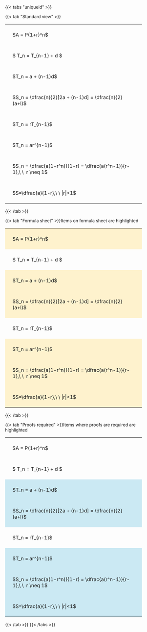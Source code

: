 ---
---

{{< tabs "uniqueid" >}}

{{< tab "Standard view" >}}

<style type="text/css">
#T_244f8 th.col_heading {
  text-align: left;
  font-size: 1em;
}
#T_244f8 td {
  text-align: left;
  font-size: 1em;
  padding: 1.5em;
}
#T_244f8_row0_col0, #T_244f8_row1_col0, #T_244f8_row2_col0, #T_244f8_row3_col0, #T_244f8_row4_col0, #T_244f8_row5_col0, #T_244f8_row6_col0, #T_244f8_row7_col0 {
  width: 400px;
  white-space: pre-wrap;
}
</style>
<table id="T_244f8">
  <thead>
  </thead>
  <tbody>
    <tr>
      <td id="T_244f8_row0_col0" class="data row0 col0" >$A = P(1+r)^n$</td>
    </tr>
    <tr>
      <td id="T_244f8_row1_col0" class="data row1 col0" >$ T_n = T_{n-1} + d $</td>
    </tr>
    <tr>
      <td id="T_244f8_row2_col0" class="data row2 col0" >$T_n = a + (n-1)d$</td>
    </tr>
    <tr>
      <td id="T_244f8_row3_col0" class="data row3 col0" >$S_n = \dfrac{n}{2}[2a + (n-1)d] = \dfrac{n}{2}(a+l)$</td>
    </tr>
    <tr>
      <td id="T_244f8_row4_col0" class="data row4 col0" >$T_n = rT_{n-1}$</td>
    </tr>
    <tr>
      <td id="T_244f8_row5_col0" class="data row5 col0" >$T_n = ar^{n-1}$</td>
    </tr>
    <tr>
      <td id="T_244f8_row6_col0" class="data row6 col0" >$S_n = \dfrac{a(1-r^n)}{1-r} = \dfrac{a(r^n-1)}{r-1},\ \  r \neq 1$</td>
    </tr>
    <tr>
      <td id="T_244f8_row7_col0" class="data row7 col0" >$S=\dfrac{a}{1-r},\ \ |r|<1$</td>
    </tr>
  </tbody>
</table>
{{< /tab >}}

{{< tab "Formula sheet" >}}Items on formula sheet are highlighted
<br>
<style type="text/css">
#T_618f9 th.col_heading {
  text-align: left;
  font-size: 1em;
}
#T_618f9 td {
  text-align: left;
  font-size: 1em;
  padding: 1.5em;
}
#T_618f9_row0_col0, #T_618f9_row2_col0, #T_618f9_row3_col0, #T_618f9_row5_col0, #T_618f9_row6_col0, #T_618f9_row7_col0 {
  width: 400px;
  background-color: rgba(255,194,10, 0.2);
  white-space: pre-wrap;
}
#T_618f9_row1_col0, #T_618f9_row4_col0 {
  width: 400px;
  white-space: pre-wrap;
}
</style>
<table id="T_618f9">
  <thead>
  </thead>
  <tbody>
    <tr>
      <td id="T_618f9_row0_col0" class="data row0 col0" >$A = P(1+r)^n$</td>
    </tr>
    <tr>
      <td id="T_618f9_row1_col0" class="data row1 col0" >$ T_n = T_{n-1} + d $</td>
    </tr>
    <tr>
      <td id="T_618f9_row2_col0" class="data row2 col0" >$T_n = a + (n-1)d$</td>
    </tr>
    <tr>
      <td id="T_618f9_row3_col0" class="data row3 col0" >$S_n = \dfrac{n}{2}[2a + (n-1)d] = \dfrac{n}{2}(a+l)$</td>
    </tr>
    <tr>
      <td id="T_618f9_row4_col0" class="data row4 col0" >$T_n = rT_{n-1}$</td>
    </tr>
    <tr>
      <td id="T_618f9_row5_col0" class="data row5 col0" >$T_n = ar^{n-1}$</td>
    </tr>
    <tr>
      <td id="T_618f9_row6_col0" class="data row6 col0" >$S_n = \dfrac{a(1-r^n)}{1-r} = \dfrac{a(r^n-1)}{r-1},\ \  r \neq 1$</td>
    </tr>
    <tr>
      <td id="T_618f9_row7_col0" class="data row7 col0" >$S=\dfrac{a}{1-r},\ \ |r|<1$</td>
    </tr>
  </tbody>
</table>
{{< /tab >}}

{{< tab "Proofs required" >}}Items where proofs are required are highlighted
<br>
<style type="text/css">
#T_5732a th.col_heading {
  text-align: left;
  font-size: 1em;
}
#T_5732a td {
  text-align: left;
  font-size: 1em;
  padding: 1.5em;
}
#T_5732a_row0_col0, #T_5732a_row1_col0, #T_5732a_row4_col0 {
  width: 400px;
  white-space: pre-wrap;
}
#T_5732a_row2_col0, #T_5732a_row3_col0, #T_5732a_row5_col0, #T_5732a_row6_col0, #T_5732a_row7_col0 {
  width: 400px;
  background-color: rgba(0,150,200, 0.2);
  white-space: pre-wrap;
}
</style>
<table id="T_5732a">
  <thead>
  </thead>
  <tbody>
    <tr>
      <td id="T_5732a_row0_col0" class="data row0 col0" >$A = P(1+r)^n$</td>
    </tr>
    <tr>
      <td id="T_5732a_row1_col0" class="data row1 col0" >$ T_n = T_{n-1} + d $</td>
    </tr>
    <tr>
      <td id="T_5732a_row2_col0" class="data row2 col0" >$T_n = a + (n-1)d$</td>
    </tr>
    <tr>
      <td id="T_5732a_row3_col0" class="data row3 col0" >$S_n = \dfrac{n}{2}[2a + (n-1)d] = \dfrac{n}{2}(a+l)$</td>
    </tr>
    <tr>
      <td id="T_5732a_row4_col0" class="data row4 col0" >$T_n = rT_{n-1}$</td>
    </tr>
    <tr>
      <td id="T_5732a_row5_col0" class="data row5 col0" >$T_n = ar^{n-1}$</td>
    </tr>
    <tr>
      <td id="T_5732a_row6_col0" class="data row6 col0" >$S_n = \dfrac{a(1-r^n)}{1-r} = \dfrac{a(r^n-1)}{r-1},\ \  r \neq 1$</td>
    </tr>
    <tr>
      <td id="T_5732a_row7_col0" class="data row7 col0" >$S=\dfrac{a}{1-r},\ \ |r|<1$</td>
    </tr>
  </tbody>
</table>
{{< /tab >}}
{{< /tabs >}}